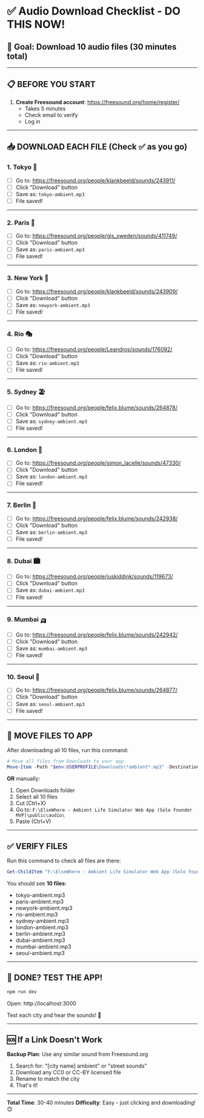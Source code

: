 # ✅ Audio Download Checklist - DO THIS NOW!

## 🎯 Goal: Download 10 audio files (30 minutes total)

---

## 📋 BEFORE YOU START

1. **Create Freesound account**: https://freesound.org/home/register/
   - Takes 5 minutes
   - Check email to verify
   - Log in

---

## 📥 DOWNLOAD EACH FILE (Check ✅ as you go)

### 1. Tokyo 🗾
- [ ] Go to: https://freesound.org/people/klankbeeld/sounds/243911/
- [ ] Click "Download" button
- [ ] Save as: `tokyo-ambient.mp3`
- [ ] File saved!

---

### 2. Paris 🗼
- [ ] Go to: https://freesound.org/people/gis_sweden/sounds/411749/
- [ ] Click "Download" button
- [ ] Save as: `paris-ambient.mp3`
- [ ] File saved!

---

### 3. New York 🗽
- [ ] Go to: https://freesound.org/people/klankbeeld/sounds/243909/
- [ ] Click "Download" button
- [ ] Save as: `newyork-ambient.mp3`
- [ ] File saved!

---

### 4. Rio 🎭
- [ ] Go to: https://freesound.org/people/Leandros/sounds/176092/
- [ ] Click "Download" button
- [ ] Save as: `rio-ambient.mp3`
- [ ] File saved!

---

### 5. Sydney 🏖️
- [ ] Go to: https://freesound.org/people/felix.blume/sounds/264878/
- [ ] Click "Download" button
- [ ] Save as: `sydney-ambient.mp3`
- [ ] File saved!

---

### 6. London 🎡
- [ ] Go to: https://freesound.org/people/simon_lacelle/sounds/47330/
- [ ] Click "Download" button
- [ ] Save as: `london-ambient.mp3`
- [ ] File saved!

---

### 7. Berlin 🐻
- [ ] Go to: https://freesound.org/people/felix.blume/sounds/242938/
- [ ] Click "Download" button
- [ ] Save as: `berlin-ambient.mp3`
- [ ] File saved!

---

### 8. Dubai 🏙️
- [ ] Go to: https://freesound.org/people/juskiddink/sounds/119673/
- [ ] Click "Download" button
- [ ] Save as: `dubai-ambient.mp3`
- [ ] File saved!

---

### 9. Mumbai 🛺
- [ ] Go to: https://freesound.org/people/felix.blume/sounds/242942/
- [ ] Click "Download" button
- [ ] Save as: `mumbai-ambient.mp3`
- [ ] File saved!

---

### 10. Seoul 🏯
- [ ] Go to: https://freesound.org/people/felix.blume/sounds/264877/
- [ ] Click "Download" button
- [ ] Save as: `seoul-ambient.mp3`
- [ ] File saved!

---

## 📁 MOVE FILES TO APP

After downloading all 10 files, run this command:

```powershell
# Move all files from Downloads to your app
Move-Item -Path "$env:USERPROFILE\Downloads\*ambient*.mp3" -Destination "F:\ElseWhere - Ambient Life Simulator Web App (Solo Founder MVP)\public\audio\"
```

**OR** manually:
1. Open Downloads folder
2. Select all 10 files
3. Cut (Ctrl+X)
4. Go to: `F:\ElseWhere - Ambient Life Simulator Web App (Solo Founder MVP)\public\audio\`
5. Paste (Ctrl+V)

---

## ✅ VERIFY FILES

Run this command to check all files are there:

```powershell
Get-ChildItem "F:\ElseWhere - Ambient Life Simulator Web App (Solo Founder MVP)\public\audio\*.mp3"
```

You should see **10 files**:
- tokyo-ambient.mp3
- paris-ambient.mp3
- newyork-ambient.mp3
- rio-ambient.mp3
- sydney-ambient.mp3
- london-ambient.mp3
- berlin-ambient.mp3
- dubai-ambient.mp3
- mumbai-ambient.mp3
- seoul-ambient.mp3

---

## 🚀 DONE? TEST THE APP!

```powershell
npm run dev
```

Open: http://localhost:3000

Test each city and hear the sounds! 🎉

---

## 🆘 If a Link Doesn't Work

**Backup Plan**: Use any similar sound from Freesound.org
1. Search for: "[city name] ambient" or "street sounds"
2. Download any CC0 or CC-BY licensed file
3. Rename to match the city
4. That's it!

---

**Total Time**: 30-40 minutes
**Difficulty**: Easy - just clicking and downloading! 😊